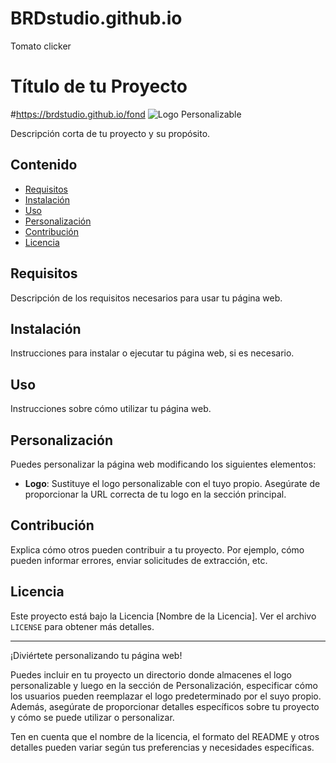 # BRDstudio.github.io
Tomato clicker
# Título de tu Proyecto
#https://brdstudio.github.io/fond
![Logo Personalizable](https://th.bing.com/th/id/OIG.v20oaf1JjcVfvpuUSOHt?w=270&h=270&c=6&r=0&o=5&pid=ImgGn)

Descripción corta de tu proyecto y su propósito.

## Contenido

- [Requisitos](#requisitos)
- [Instalación](#instalación)
- [Uso](#uso)
- [Personalización](#personalización)
- [Contribución](#contribución)
- [Licencia](#licencia)

## Requisitos

Descripción de los requisitos necesarios para usar tu página web.

## Instalación

Instrucciones para instalar o ejecutar tu página web, si es necesario.

## Uso

Instrucciones sobre cómo utilizar tu página web.

## Personalización

Puedes personalizar la página web modificando los siguientes elementos:

- **Logo**: Sustituye el logo personalizable con el tuyo propio. Asegúrate de proporcionar la URL correcta de tu logo en la sección principal.

## Contribución

Explica cómo otros pueden contribuir a tu proyecto. Por ejemplo, cómo pueden informar errores, enviar solicitudes de extracción, etc.

## Licencia

Este proyecto está bajo la Licencia [Nombre de la Licencia]. Ver el archivo `LICENSE` para obtener más detalles.

---

¡Diviértete personalizando tu página web!

Puedes incluir en tu proyecto un directorio donde almacenes el logo personalizable y luego en la sección de Personalización, especificar cómo los usuarios pueden reemplazar el logo predeterminado por el suyo propio. Además, asegúrate de proporcionar detalles específicos sobre tu proyecto y cómo se puede utilizar o personalizar.

Ten en cuenta que el nombre de la licencia, el formato del README y otros detalles pueden variar según tus preferencias y necesidades específicas.
